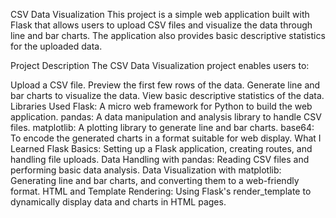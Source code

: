 CSV Data Visualization
This project is a simple web application built with Flask that allows users to upload CSV files and visualize the data through line and bar charts. The application also provides basic descriptive statistics for the uploaded data.

Project Description
The CSV Data Visualization project enables users to:

Upload a CSV file.
Preview the first few rows of the data.
Generate line and bar charts to visualize the data.
View basic descriptive statistics of the data.
Libraries Used
Flask: A micro web framework for Python to build the web application.
pandas: A data manipulation and analysis library to handle CSV files.
matplotlib: A plotting library to generate line and bar charts.
base64: To encode the generated charts in a format suitable for web display.
What I Learned
Flask Basics: Setting up a Flask application, creating routes, and handling file uploads.
Data Handling with pandas: Reading CSV files and performing basic data analysis.
Data Visualization with matplotlib: Generating line and bar charts, and converting them to a web-friendly format.
HTML and Template Rendering: Using Flask's render_template to dynamically display data and charts in HTML pages.
